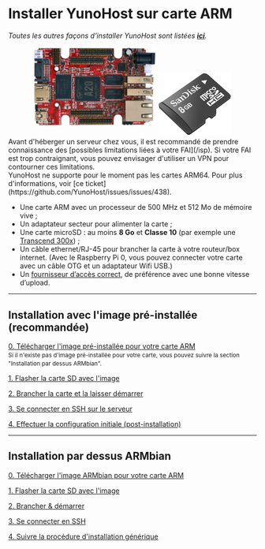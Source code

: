 # Installer YunoHost sur carte ARM

*Toutes les autres façons d’installer YunoHost sont listées **[ici](/install)**.*

<center>
<img src="/images/olinuxino.jpg" width=250 style="padding-bottom:20px">
<img src="/images/micro-sd-card.jpg">
</center>

<div class="alert alert-info" markdown="1">
Avant d'héberger un serveur chez vous, il est recommandé de prendre connaissance des [possibles limitations liées à votre FAI](/isp). Si votre FAI est trop contraignant, vous pouvez envisager d'utiliser un VPN pour contourner ces limitations.
</div>

<div class="alert alert-warning" markdown="1">
YunoHost ne supporte pour le moment pas les cartes ARM64. Pour plus d'informations, voir [ce ticket](https://github.com/YunoHost/issues/issues/438).
</div>

- Une carte ARM avec un processeur de 500 MHz et 512 Mo de mémoire vive ; 
- Un adaptateur secteur pour alimenter la carte ;
- Une carte microSD : au moins **8 Go** et **Classe 10** (par exemple une [Transcend 300x](http://www.amazon.fr/Transcend-microSDHC-adaptateur-TS32GUSDU1E-Emballage/dp/B00CES44EO)) ;
- Un câble ethernet/RJ-45 pour brancher la carte à votre routeur/box internet. (Avec le Raspberry Pi 0, vous pouvez connecter votre carte avec un câble OTG et un adaptateur Wifi USB.)
- Un [fournisseur d’accès correct](/isp), de préférence avec une bonne vitesse d’upload.

---

## Installation avec l'image pré-installée (recommandée)

<a class="btn btn-lg btn-default" href="/images">0. Télécharger l'image pré-installée pour votre carte ARM</a><br><small>Si il n'existe pas d'image pré-installée pour votre carte, vous pouvez suivre la section "Installation par dessus ARMbian".</small>

<a class="btn btn-lg btn-default" href="/copy_image">1. Flasher la carte SD avec l'image</a>

<a class="btn btn-lg btn-default" href="/plug_and_boot">2. Brancher la carte et la laisser démarrer</a>

<a class="btn btn-lg btn-default" href="/ssh">3. Se connecter en SSH sur le serveur</a>

<a class="btn btn-lg btn-default" href="/postinstall">4. Effectuer la configuration initiale (post-installation)</a>

---

## Installation par dessus ARMbian

<a class="btn btn-lg btn-default" href="https://www.armbian.com/download/">0. Télécharger l'image ARMbian pour votre carte ARM</a>

<a class="btn btn-lg btn-default" href="/copy_image">1. Flasher la carte SD avec l'image</a>

<a class="btn btn-lg btn-default" href="/plug_and_boot">2. Brancher & démarrer</a>

<a class="btn btn-lg btn-default" href="/ssh">3. Se connecter en SSH</a>

<a class="btn btn-lg btn-default" href="/install_manually">4. Suivre la procédure d'installation générique</a>

